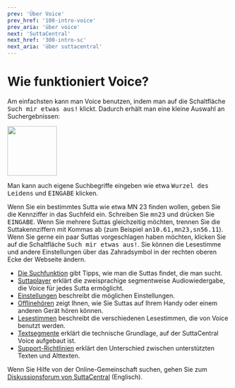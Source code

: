 ```yaml
---
prev: 'Über Voice'
prev_href: '100-intro-voice'
prev_aria: 'über voice'
next: 'SuttaCentral'
next_href: '300-intro-sc'
next_aria: 'über suttacentral'
---
```

# Wie funktioniert Voice?
Am einfachsten kann man Voice benutzen, indem man auf die Schaltfläche <kbd><span class="kbd" aria-label="schaltfläche such-mir-etwas-aus">Such mir etwas aus!</span></kbd> klickt. Dadurch erhält man eine kleine Auswahl an Suchergebnissen:

<img aria-label="bild schaltfläche such-mir-etwas-aus"
  src="/sc-voice/assets/img/such-mir-etwas-aus.png?raw=true" style="height:8em"/>

Man kann auch eigene Suchbegriffe eingeben wie etwa <kbd>Wurzel des Leidens</kbd> und <kbd>EINGABE</kbd> klicken.

Wenn Sie ein bestimmtes <span aria-label="sutta">Sutta</span> wie etwa MN 23 finden wollen, geben Sie die Kennziffer in das Suchfeld ein. Schreiben Sie <kbd>mn23</kbd> und drücken Sie <kbd>EINGABE</kbd>. Wenn Sie mehrere Suttas gleichzeitig möchten, trennen Sie die Suttakennziffern mit Kommas ab (zum Beispiel <kbd>an10.61<span aria-label="komma"></span><span aria-hidden="true">,</span>mn23<span aria-label="komma"></span><span aria-hidden="true">,</span>sn56.11</kbd>). Wenn Sie gerne ein paar Suttas vorgeschlagen haben möchten, klicken Sie auf die Schaltfläche <kbd>Such mir etwas aus!</kbd>. Sie können die Lesestimme und andere Einstellungen über das Zahradsymbol in der rechten oberen Ecke der Webseite ändern.

* [Die Suchfunktion](/dhammaregen/de/201-suche) gibt Tipps, wie man die Suttas findet, die man sucht.
* [Suttaplayer](/dhammaregen/de/201-suttaplayer) erklärt die zweisprachige segmentweise Audiowiedergabe, die Voice für jedes Sutta ermöglicht.
* [Einstellungen](/dhammaregen/de/201-einstellungen) beschreibt die möglichen Einstellungen.
* [Offlinehören](/dhammaregen/de/201-offlinehoren) zeigt Ihnen, wie Sie Suttas auf Ihrem Handy oder einem anderen Gerät hören können.
* [Lesestimmen](/dhammaregen/de/201-lesestimmen) beschreibt die verschiedenen Lesestimmen, die von Voice benutzt werden.
* [Textsegmente](/dhammaregen/de/201-segmentierung) erklärt die technische Grundlage, auf der SuttaCentral Voice aufgebaut ist.
* [Support-Richtlinien](/dhammaregen/de/201-support) erklärt den Unterschied zwischen unterstützten Texten und Alttexten.

Wenn Sie Hilfe von der Online-Gemeinschaft suchen, gehen Sie zum <a href="https://discourse.suttacentral.net/t/how-do-you-use-suttacentral-voice/12384" target="_blank">Diskussionsforum von SuttaCentral</a> (Englisch).
